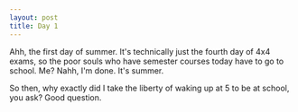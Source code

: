 ```yaml
---
layout: post
title: Day 1
---
```


Ahh, the first day of summer. It's technically just the fourth day of 4x4 exams, so the poor souls who have semester courses today have to go to school. Me? Nahh, I'm done. It's summer.

So then, why exactly did I take the liberty of waking up at 5 to be at school, you ask? Good question.
